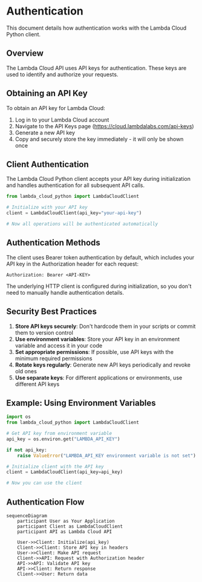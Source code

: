 # Authentication

This document details how authentication works with the Lambda Cloud Python client.

## Overview

The Lambda Cloud API uses API keys for authentication. These keys are used to identify and authorize your requests.

## Obtaining an API Key

To obtain an API key for Lambda Cloud:

1. Log in to your Lambda Cloud account
2. Navigate to the API Keys page (https://cloud.lambdalabs.com/api-keys)
3. Generate a new API key
4. Copy and securely store the key immediately - it will only be shown once

## Client Authentication

The Lambda Cloud Python client accepts your API key during initialization and handles authentication for all subsequent API calls.

```python
from lambda_cloud_python import LambdaCloudClient

# Initialize with your API key
client = LambdaCloudClient(api_key="your-api-key")

# Now all operations will be authenticated automatically
```

## Authentication Methods

The client uses Bearer token authentication by default, which includes your API key in the Authorization header for each request:

```
Authorization: Bearer <API-KEY>
```

The underlying HTTP client is configured during initialization, so you don't need to manually handle authentication details.

## Security Best Practices

1. **Store API keys securely**: Don't hardcode them in your scripts or commit them to version control
2. **Use environment variables**: Store your API key in an environment variable and access it in your code
3. **Set appropriate permissions**: If possible, use API keys with the minimum required permissions
4. **Rotate keys regularly**: Generate new API keys periodically and revoke old ones
5. **Use separate keys**: For different applications or environments, use different API keys

## Example: Using Environment Variables

```python
import os
from lambda_cloud_python import LambdaCloudClient

# Get API key from environment variable
api_key = os.environ.get("LAMBDA_API_KEY")

if not api_key:
    raise ValueError("LAMBDA_API_KEY environment variable is not set")

# Initialize client with the API key
client = LambdaCloudClient(api_key=api_key)

# Now you can use the client
```

## Authentication Flow

```mermaid
sequenceDiagram
    participant User as Your Application
    participant Client as LambdaCloudClient
    participant API as Lambda Cloud API

    User->>Client: Initialize(api_key)
    Client->>Client: Store API key in headers
    User->>Client: Make API request
    Client->>API: Request with Authorization header
    API->>API: Validate API key
    API->>Client: Return response
    Client->>User: Return data
```
